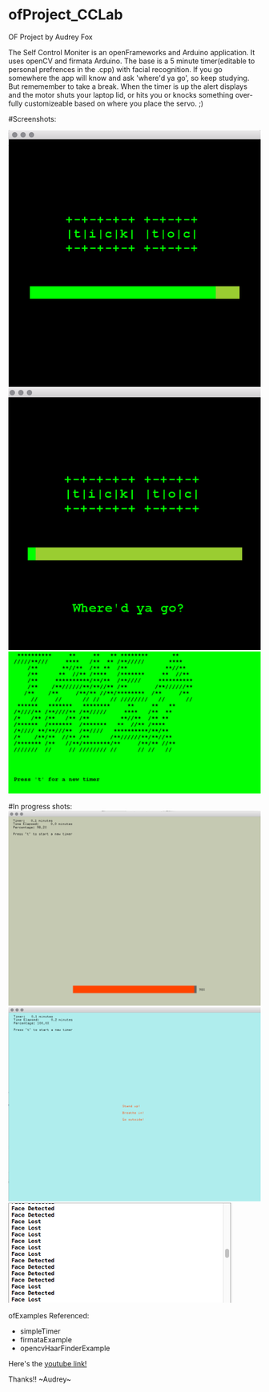 # ofProject_CCLab
OF Project by Audrey Fox

The Self Control Moniter is an openFrameworks and Arduino application. It uses openCV and firmata Arduino. The base is a 5 minute timer(editable to personal prefrences in the .cpp) with facial recognition. If you go somewhere the app will know and ask 'where'd ya go', so keep studying. But rememember to take a break. When the timer is up the alert displays and the motor shuts your laptop lid, or hits you or knocks something over- fully customizeable based on where you place the servo.  ;)

#Screenshots:

![Alt text](https://github.com/foxa706/ofProject_CCLab/blob/master/screenshots/ss2.png)
![Alt text](https://github.com/foxa706/ofProject_CCLab/blob/master/screenshots/ss1.png)
![Alt text](https://github.com/foxa706/ofProject_CCLab/blob/master/screenshots/ss3.png)

#In progress shots:
![Alt text](https://github.com/foxa706/ofProject_CCLab/blob/master/screenshots/Screen%20Shot%202015-11-28%20at%204.27.46%20PM.png)
![Alt text](https://github.com/foxa706/ofProject_CCLab/blob/master/screenshots/Screen%20Shot%202015-11-28%20at%204.27.56%20PM.png)
![Alt text](https://github.com/foxa706/ofProject_CCLab/blob/master/screenshots/Screen%20Shot%202015-11-28%20at%206.31.04%20PM.png)

ofExamples Referenced:
  * simpleTimer
  * firmataExample
  * opencvHaarFinderExample

Here's the [youtube link!](https://youtu.be/Qv5rThOap3k)

Thanks!!
~Audrey~
